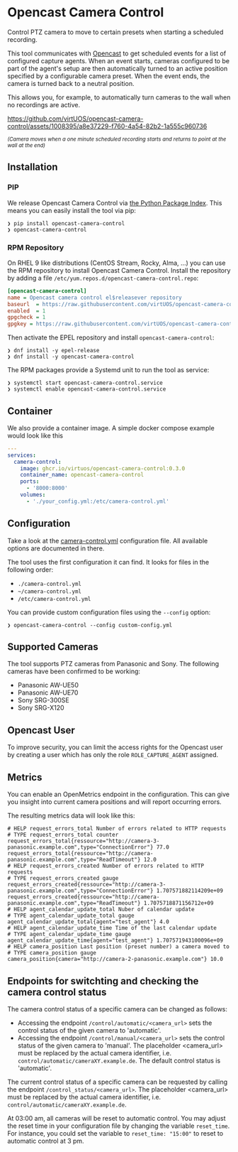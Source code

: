 # Opencast Camera Control

Control PTZ camera to move to certain presets when starting a scheduled recording.

This tool communicates with [Opencast](https://opencast.org) to get scheduled
events for a list of configured capture agents. When an event starts, cameras
configured to be part of the agent's setup are then automatically turned to an
active position specified by a configurable camera preset. When the event ends,
the camera is turned back to a neutral position.

This allows you, for example, to automatically turn cameras to the wall when no
recordings are active.

https://github.com/virtUOS/opencast-camera-control/assets/1008395/a8e37229-f760-4a54-82b2-1a555c960736

<small><i>(Camera moves when a one minute scheduled recording starts and returns to point at the wall at the end)</i></small>

## Installation

### PIP

We release Opencast Camera Control via [the Python Package Index](https://pypi.org/).
This means you can easily install the tool via pip:

```
❯ pip install opencast-camera-control
❯ opencast-camera-control
```


### RPM Repository

On RHEL 9 like distributions (CentOS Stream, Rocky, Alma, …) you can use the RPM repository to install Opencast Camera Control.
Install the repository by adding a file `/etc/yum.repos.d/opencast-camera-control.repo`:

```ini
[opencast-camera-control]
name = Opencast camera control el$releasever repository
baseurl  = https://raw.githubusercontent.com/virtUOS/opencast-camera-control/rpm-el$releasever/
enabled  = 1
gpgcheck = 1
gpgkey = https://raw.githubusercontent.com/virtUOS/opencast-camera-control/rpm-el$releasever/opencast-camera-control.key
```

Then activate the EPEL repository and install `opencast-camera-control`:

```
❯ dnf install -y epel-release
❯ dnf install -y opencast-camera-control
```

The RPM packages provide a Systemd unit to run the tool as service:

```
❯ systemctl start opencast-camera-control.service
❯ systemctl enable opencast-camera-control.service
```


## Container

We also provide a container image.
A simple docker compose example would look like this

```yaml
---
services:
  camera-control:
    image: ghcr.io/virtuos/opencast-camera-control:0.3.0
    container_name: opencast-camera-control
    ports:
      - '8000:8000'
    volumes:
      - './your_config.yml:/etc/camera-control.yml'
```


## Configuration

Take a look at the [camera-control.yml](camera-control.yml) configuration file.
All available options are documented in there.

The tool uses the first configuration it can find. It looks for files in the following order:

- `./camera-control.yml`
- `~/camera-control.yml`
- `/etc/camera-control.yml`

You can provide custom configuration files using the `--config` option:

```
❯ opencast-camera-control --config custom-config.yml
```

## Supported Cameras

The tool supports PTZ cameras from Panasonic and Sony.
The following cameras have been confirmed to be working:

- Panasonic AW-UE50
- Panasonic AW-UE70
- Sony SRG-300SE
- Sony SRG-X120

## Opencast User

To improve security, you can limit the access rights for the Opencast user by
creating a user which has only the role `ROLE_CAPTURE_AGENT` assigned.

## Metrics

You can enable an OpenMetrics endpoint in the configuration. This can give you
insight into current camera positions and will report occurring errors.

The resulting metrics data will look like this:

```properties
# HELP request_errors_total Number of errors related to HTTP requests
# TYPE request_errors_total counter
request_errors_total{ressource="http://camera-3-panasonic.example.com",type="ConnectionError"} 77.0
request_errors_total{ressource="http://camera-panasonic.example.com",type="ReadTimeout"} 12.0
# HELP request_errors_created Number of errors related to HTTP requests
# TYPE request_errors_created gauge
request_errors_created{ressource="http://camera-3-panasonic.example.com",type="ConnectionError"} 1.707571882114209e+09
request_errors_created{ressource="http://camera-panasonic.example.com",type="ReadTimeout"} 1.7075718871156712e+09
# HELP agent_calendar_update_total Nuber of calendar update
# TYPE agent_calendar_update_total gauge
agent_calendar_update_total{agent="test_agent"} 4.0
# HELP agent_calendar_update_time Time of the last calendar update
# TYPE agent_calendar_update_time gauge
agent_calendar_update_time{agent="test_agent"} 1.707571943100096e+09
# HELP camera_position Last position (preset number) a camera moved to
# TYPE camera_position gauge
camera_position{camera="http://camera-2-panasonic.example.com"} 10.0
```

## Endpoints for switchting and checking the camera control status

The camera control status of a specific camera can be changed as follows:
- Accessing the endpoint `/control/automatic/<camera_url>` sets the control status of the given camera to 'automatic'.
- Accessing the endpoint `/control/manual/<camera_url>` sets the control status of the given camera to 'manual'.
The placeholder <camera_url> must be replaced by the actual camera identifier, i.e. `control/automatic/cameraXY.example.de`. The default control status is 'automatic'.

The current control status of a specific camera can be requested by calling the endpoint `/control_status/<camera_url>`. The placeholder <camera_url> must be replaced by the actual camera identifier, i.e. `control/automatic/cameraXY.example.de`.

At 03:00 am, all cameras will be reset to automatic control. You may adjust the reset time in your configuration file by changing the variable `reset_time`. For instance, you could set the variable to `reset_time: "15:00"` to reset to automatic control at 3 pm.
